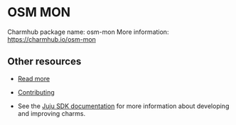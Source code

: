 <!-- Copyright 2022 Canonical Ltd.

Licensed under the Apache License, Version 2.0 (the "License"); you may
not use this file except in compliance with the License. You may obtain
a copy of the License at

        http://www.apache.org/licenses/LICENSE-2.0

Unless required by applicable law or agreed to in writing, software
distributed under the License is distributed on an "AS IS" BASIS, WITHOUT
WARRANTIES OR CONDITIONS OF ANY KIND, either express or implied. See the
License for the specific language governing permissions and limitations
under the License.

For those usages not covered by the Apache License, Version 2.0 please
contact: legal@canonical.com

To get in touch with the maintainers, please contact:
osm-charmers@lists.launchpad.net -->

<!--
Avoid using this README file for information that is maintained or published elsewhere, e.g.:

* metadata.yaml > published on Charmhub
* documentation > published on (or linked to from) Charmhub
* detailed contribution guide > documentation or CONTRIBUTING.md

Use links instead.
-->

# OSM MON

Charmhub package name: osm-mon
More information: https://charmhub.io/osm-mon

## Other resources

* [Read more](https://osm.etsi.org/docs/user-guide/latest/)

* [Contributing](https://osm.etsi.org/gitweb/?p=osm/devops.git;a=blob;f=installers/charm/osm-mon/CONTRIBUTING.md)

* See the [Juju SDK documentation](https://juju.is/docs/sdk) for more information about developing and improving charms.

